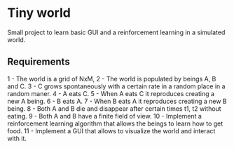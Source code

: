 # Tiny world

Small project to learn basic GUI and a reinforcement learning in a simulated world.

## Requirements
1 - The world is a grid of NxM,
2 - The world is populated by beings A, B and C.
3 - C grows spontaneously with a certain rate in a random place in a random maner.
4 - A eats C.
5 - When A eats C it reproduces creating a new A being.
6 - B eats A.
7 - When B eats A it reproduces creating a new B being.
8 - Both A and B die and disappear after certain times t1, t2 without eating.
9 - Both A and B have a finite field of view.
10 - Implement a reinforcement learning algorithm that allows the beings to learn how to get food.
11 - Implement a GUI that allows to visualize the world and interact with it.

